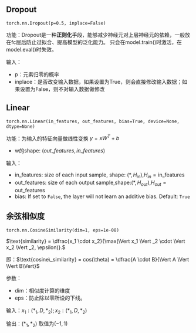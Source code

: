 ## Dropout
```
torch.nn.Dropout(p=0.5, inplace=False)
```

功能：Dropout是一种**正则化**手段，能够减少神经元对上层神经元的依赖，一般放在fc层后防止过拟合、提高模型的泛化能力。
只会在model.train()时激活，在model.eval()时失效。

输入：
- p：元素归零的概率
- inplace：是否改变输入数据，如果设置为True，则会直接修改输入数据；如果设置为False，则不对输入数据做修改


## Linear
```
torch.nn.Linear(in_features, out_features, bias=True, device=None, dtype=None)
```
功能：为输入的特征向量做线性变换
$y = xW^T + b$
- w的shape: $({out\_features}, {in\_features})$
  
输入：
- in_features: size of each input sample, shape: $(*, H_{in})$,$H_{in} = \text{in\_features}$
- out_features: size of each output sample,shape:$(*, H_{out})$,$H_{out} = \text{out\_features}$
- bias: If set to ``False``, the layer will not learn an additive bias.
Default: ``True``
## 余弦相似度
```
torch.nn.CosineSimilarity(dim=1, eps=1e-08)
```
$\text{similarity} = \dfrac{x_1 \cdot x_2}{\max(\Vert x_1 \Vert _2 \cdot \Vert x_2 \Vert _2, \epsilon)}.$

即：$\text{cosine\_similarity} = cos(\theta) = \dfrac{A \cdot B}{\Vert A \Vert  \Vert B\Vert}$

参数：
- dim：相似度计算的维度
- eps：防止除以零所设的下线。

输入：$x_1:(\ast_1, D, \ast_2) ; x_2:(\ast_1, D, \ast_2)$

输出：$(\ast_1, \ast_2)$ 取值为$(-1,1)$

